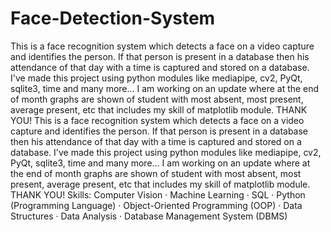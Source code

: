 # Face-Detection-System
This is a face recognition system which detects a face on a video capture and identifies the person.
If that person is present in a database then his attendance of that day with a time is captured and stored on a database.
I've made this project using python modules like mediapipe, cv2, PyQt, sqlite3, time and many more...
I am working on an update where at the end of month graphs are shown of student with most absent, most present, average present, etc that includes my skill of matplotlib module.
THANK YOU!
This is a face recognition system which detects a face on a video capture and identifies the person. If that person is present in a database then his attendance of that day with a time is captured and stored on a database. I've made this project using python modules like mediapipe, cv2, PyQt, sqlite3, time and many more... I am working on an update where at the end of month graphs are shown of student with most absent, most present, average present, etc that includes my skill of matplotlib module. THANK YOU!
Skills: Computer Vision · Machine Learning · SQL · Python (Programming Language) · Object-Oriented Programming (OOP) · Data Structures · Data Analysis · Database Management System (DBMS)
